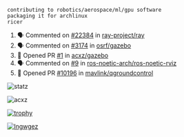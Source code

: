 ```
contributing to robotics/aerospace/ml/gpu software
packaging it for archlinux
ricer
```

<!--START_SECTION:activity-->
1. 🗣 Commented on [#22384](https://github.com/ray-project/ray/issues/22384) in [ray-project/ray](https://github.com/ray-project/ray)
2. 🗣 Commented on [#3174](https://github.com/osrf/gazebo/issues/3174) in [osrf/gazebo](https://github.com/osrf/gazebo)
3. 💪 Opened PR [#1](https://github.com/acxz/gazebo/pull/1) in [acxz/gazebo](https://github.com/acxz/gazebo)
4. 🗣 Commented on [#9](https://github.com/ros-noetic-arch/ros-noetic-rviz/issues/9) in [ros-noetic-arch/ros-noetic-rviz](https://github.com/ros-noetic-arch/ros-noetic-rviz)
5. 💪 Opened PR [#10196](https://github.com/mavlink/qgroundcontrol/pull/10196) in [mavlink/qgroundcontrol](https://github.com/mavlink/qgroundcontrol)
<!--END_SECTION:activity-->


![statz](https://github-readme-stats.vercel.app/api?username=acxz&include_all_commits=true&show_icons=true)

<p><img align="center" src="https://github-readme-streak-stats.herokuapp.com/?user=acxz&" alt="acxz" /></p>

[![trophy](https://github-profile-trophy.vercel.app/?username=acxz)](https://github.com/ryo-ma/github-profile-trophy)

[![lngwgez](https://github-readme-stats.vercel.app/api/top-langs/?username=acxz&layout=compact)](https://github.com/acxz/github-readme-stats)
